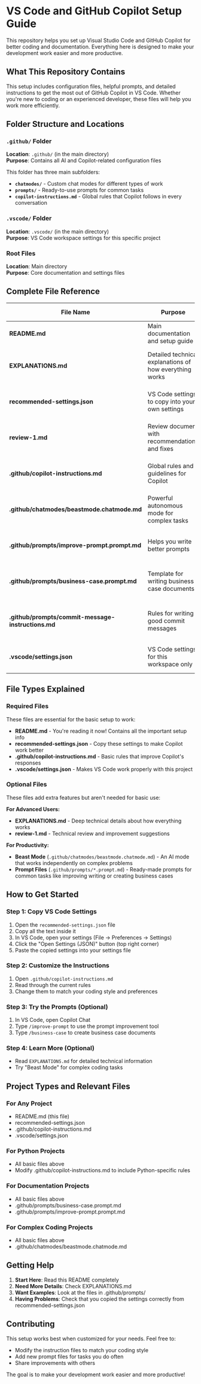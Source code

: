 # VS Code and GitHub Copilot Setup Guide

This repository helps you set up Visual Studio Code and GitHub Copilot for better coding and documentation. Everything here is designed to make your development work easier and more productive.

## What This Repository Contains

This setup includes configuration files, helpful prompts, and detailed instructions to get the most out of GitHub Copilot in VS Code. Whether you're new to coding or an experienced developer, these files will help you work more efficiently.

## Folder Structure and Locations

### `.github/` Folder
**Location**: `.github/` (in the main directory)  
**Purpose**: Contains all AI and Copilot-related configuration files

This folder has three main subfolders:

- **`chatmodes/`** - Custom chat modes for different types of work
- **`prompts/`** - Ready-to-use prompts for common tasks  
- **`copilot-instructions.md`** - Global rules that Copilot follows in every conversation

### `.vscode/` Folder
**Location**: `.vscode/` (in the main directory)  
**Purpose**: VS Code workspace settings for this specific project

### Root Files
**Location**: Main directory  
**Purpose**: Core documentation and settings files

## Complete File Reference

| File Name | Purpose | When You Need It | Required/Optional |
|-----------|---------|------------------|-------------------|
| **README.md** | Main documentation and setup guide | First time setup and reference | **Required** |
| **EXPLANATIONS.md** | Detailed technical explanations of how everything works | When you want to understand the technical details | Optional |
| **recommended-settings.json** | VS Code settings to copy into your own settings | Setting up VS Code for optimal Copilot use | **Required** |
| **review-1.md** | Review document with recommendations and fixes | For maintainers and advanced users | Optional |
| **.github/copilot-instructions.md** | Global rules and guidelines for Copilot | Always active - sets coding standards | **Required** |
| **.github/chatmodes/beastmode.chatmode.md** | Powerful autonomous mode for complex tasks | When working on complicated coding problems | Optional |
| **.github/prompts/improve-prompt.prompt.md** | Helps you write better prompts | When you want to improve your prompts | Optional |
| **.github/prompts/business-case.prompt.md** | Template for writing business case documents | When creating business proposals or cases | Optional |
| **.github/prompts/commit-message-instructions.md** | Rules for writing good commit messages | When you want consistent, clear commit messages | Optional |
| **.vscode/settings.json** | VS Code settings for this workspace only | Automatically used when you open this project | **Required** |

## File Types Explained

### Required Files
These files are essential for the basic setup to work:
- **README.md** - You're reading it now! Contains all the important setup info
- **recommended-settings.json** - Copy these settings to make Copilot work better
- **.github/copilot-instructions.md** - Basic rules that improve Copilot's responses
- **.vscode/settings.json** - Makes VS Code work properly with this project

### Optional Files
These files add extra features but aren't needed for basic use:

**For Advanced Users:**
- **EXPLANATIONS.md** - Deep technical details about how everything works
- **review-1.md** - Technical review and improvement suggestions

**For Productivity:**
- **Beast Mode** (`.github/chatmodes/beastmode.chatmode.md`) - An AI mode that works independently on complex problems
- **Prompt Files** (`.github/prompts/*.prompt.md`) - Ready-made prompts for common tasks like improving writing or creating business cases

## How to Get Started

### Step 1: Copy VS Code Settings
1. Open the `recommended-settings.json` file
2. Copy all the text inside it
3. In VS Code, open your settings (File → Preferences → Settings)
4. Click the "Open Settings (JSON)" button (top right corner)
5. Paste the copied settings into your settings file

### Step 2: Customize the Instructions
1. Open `.github/copilot-instructions.md`
2. Read through the current rules
3. Change them to match your coding style and preferences

### Step 3: Try the Prompts (Optional)
1. In VS Code, open Copilot Chat
2. Type `/improve-prompt` to use the prompt improvement tool
3. Type `/business-case` to create business case documents

### Step 4: Learn More (Optional)
- Read `EXPLANATIONS.md` for detailed technical information
- Try "Beast Mode" for complex coding tasks

## Project Types and Relevant Files

### For Any Project
- README.md (this file)
- recommended-settings.json
- .github/copilot-instructions.md
- .vscode/settings.json

### For Python Projects
- All basic files above
- Modify .github/copilot-instructions.md to include Python-specific rules

### For Documentation Projects
- All basic files above
- .github/prompts/business-case.prompt.md
- .github/prompts/improve-prompt.prompt.md

### For Complex Coding Projects
- All basic files above
- .github/chatmodes/beastmode.chatmode.md

## Getting Help

1. **Start Here**: Read this README completely
2. **Need More Details**: Check EXPLANATIONS.md
3. **Want Examples**: Look at the files in .github/prompts/
4. **Having Problems**: Check that you copied the settings correctly from recommended-settings.json

## Contributing

This setup works best when customized for your needs. Feel free to:
- Modify the instruction files to match your coding style
- Add new prompt files for tasks you do often
- Share improvements with others

The goal is to make your development work easier and more productive!
